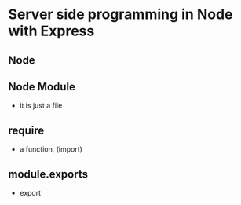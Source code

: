 # Server side programming in Node with Express

## Node

## Node Module
* it is just a file

## require
* a function, (import)

## module.exports
* export